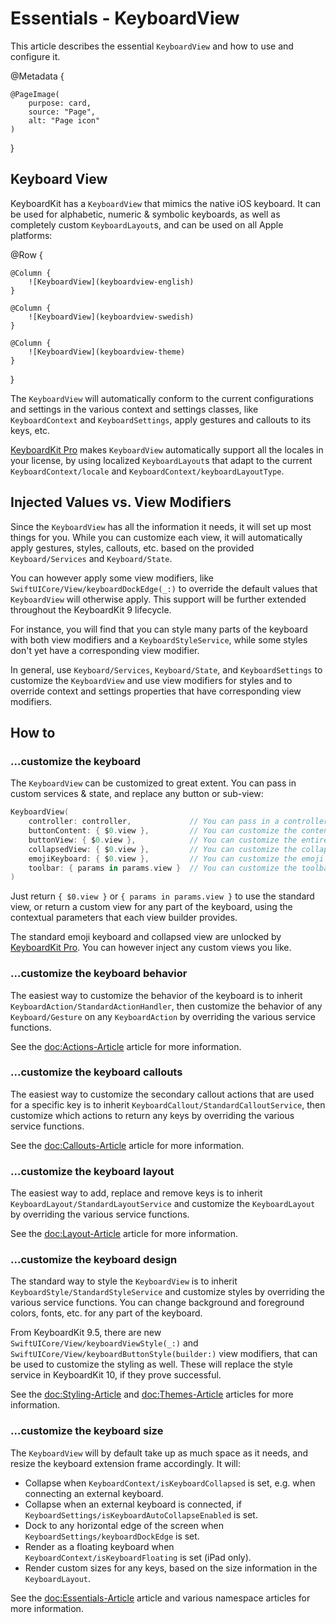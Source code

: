 # Essentials - KeyboardView

This article describes the essential ``KeyboardView`` and how to use and configure it.

@Metadata {

    @PageImage(
        purpose: card,
        source: "Page",
        alt: "Page icon"
    )
}


## Keyboard View

KeyboardKit has a ``KeyboardView`` that mimics the native iOS keyboard. It can be used for alphabetic, numeric & symbolic keyboards, as well as completely custom ``KeyboardLayout``s, and can be used on all Apple platforms:

@Row {
    
    @Column {
        ![KeyboardView](keyboardview-english)
    }
    
    @Column {
        ![KeyboardView](keyboardview-swedish)
    }
    
    @Column {
        ![KeyboardView](keyboardview-theme)
    }
}

The ``KeyboardView`` will automatically conform to the current configurations and settings in the various context and settings classes, like ``KeyboardContext`` and ``KeyboardSettings``, apply gestures and callouts to its keys, etc.

[KeyboardKit Pro][Pro] makes ``KeyboardView`` automatically support all the locales in your license, by using localized ``KeyboardLayout``s that adapt to the current ``KeyboardContext/locale`` and ``KeyboardContext/keyboardLayoutType``.


## Injected Values vs. View Modifiers 

Since the ``KeyboardView`` has all the information it needs, it will set up most things for you. While you can customize each view, it will automatically apply gestures, styles, callouts, etc. based on the provided ``Keyboard/Services`` and ``Keyboard/State``.

You can however apply some view modifiers, like ``SwiftUICore/View/keyboardDockEdge(_:)`` to override the default values that  ``KeyboardView`` will otherwise apply. This support will be further extended throughout the KeyboardKit 9 lifecycle. 

For instance, you will find that you can style many parts of the keyboard with both view modifiers and a ``KeyboardStyleService``, while some styles don't yet have a corresponding view modifier.

In general, use ``Keyboard/Services``, ``Keyboard/State``, and ``KeyboardSettings`` to customize the ``KeyboardView`` and use view modifiers for styles and to override context and settings properties that have corresponding view modifiers.



## How to 

### ...customize the keyboard

The ``KeyboardView`` can be customized to great extent. You can pass in custom services & state, and replace any button or sub-view:

```swift
KeyboardView(
    controller: controller,             // You can pass in a controller OR specific states and services
    buttonContent: { $0.view },         // You can customize the content view of any button
    buttonView: { $0.view },            // You can customize the entire view of any button
    collapsedView: { $0.view },         // You can customize the collapsed keyboard view
    emojiKeyboard: { $0.view },         // You can customize the emoji keyboard, if any
    toolbar: { params in params.view }  // You can customize the toolbar above the keyboard
)
```

Just return `{ $0.view }` or `{ params in params.view }` to use the standard view, or return a custom view for any part of the keyboard, using the contextual parameters that each view builder provides.

The standard emoji keyboard and collapsed view are unlocked by [KeyboardKit Pro][Pro]. You can however inject any custom views you like.


### ...customize the keyboard behavior

The easiest way to customize the behavior of the keyboard is to inherit ``KeyboardAction/StandardActionHandler``, then customize the behavior of any ``Keyboard/Gesture`` on any ``KeyboardAction`` by overriding the various service functions.

See the <doc:Actions-Article> article for more information.


### ...customize the keyboard callouts

The easiest way to customize the secondary callout actions that are used for a specific key is to inherit ``KeyboardCallout/StandardCalloutService``, then customize which actions to return any keys by overriding the various service functions. 

See the <doc:Callouts-Article> article for more information.


### ...customize the keyboard layout

The easiest way to add, replace and remove keys is to inherit ``KeyboardLayout/StandardLayoutService`` and customize the ``KeyboardLayout`` by overriding the various service functions. 

See the <doc:Layout-Article> article for more information.


### ...customize the keyboard design

The standard way to style the ``KeyboardView`` is to inherit ``KeyboardStyle/StandardStyleService`` and customize styles by overriding the various service functions. You can change background and foreground colors, fonts, etc. for any part of the keyboard.

From KeyboardKit 9.5, there are new ``SwiftUICore/View/keyboardViewStyle(_:)`` and ``SwiftUICore/View/keyboardButtonStyle(builder:)`` view modifiers, that can be used to customize the styling as well. These will replace the style service in KeyboardKit 10, if they prove successful. 

See the <doc:Styling-Article> and <doc:Themes-Article> articles for more information.


### ...customize the keyboard size

The ``KeyboardView`` will by default take up as much space as it needs, and resize the keyboard extension frame accordingly. It will:

* Collapse when ``KeyboardContext/isKeyboardCollapsed`` is set, e.g. when connecting an external keyboard.
* Collapse when an external keyboard is connected, if ``KeyboardSettings/isKeyboardAutoCollapseEnabled`` is set.
* Dock to any horizontal edge of the screen when ``KeyboardSettings/keyboardDockEdge`` is set.
* Render as a floating keyboard when ``KeyboardContext/isKeyboardFloating`` is set (iPad only).
* Render custom sizes for any keys, based on the size information in the ``KeyboardLayout``.

See the <doc:Essentials-Article> article and various namespace articles for more information.



[Pro]: https://github.com/KeyboardKit/KeyboardKitPro
